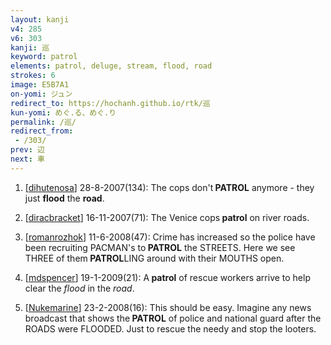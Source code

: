 ```yaml
---
layout: kanji
v4: 285
v6: 303
kanji: 巡
keyword: patrol
elements: patrol, deluge, stream, flood, road
strokes: 6
image: E5B7A1
on-yomi: ジュン
redirect_to: https://hochanh.github.io/rtk/巡
kun-yomi: めぐ.る、めぐ.り
permalink: /巡/
redirect_from:
 - /303/
prev: 辺
next: 車
---
```


1) [<a href="http://kanji.koohii.com/profile/dihutenosa">dihutenosa</a>] 28-8-2007(134): The cops don&#039;t<strong> PATROL</strong> anymore - they just <strong>flood</strong> the <strong>road</strong>.

2) [<a href="http://kanji.koohii.com/profile/diracbracket">diracbracket</a>] 16-11-2007(71): The Venice cops<strong> patrol</strong> on river roads.

3) [<a href="http://kanji.koohii.com/profile/romanrozhok">romanrozhok</a>] 11-6-2008(47): Crime has increased so the police have been recruiting PACMAN&#039;s to<strong> PATROL</strong> the STREETS. Here we see THREE of them<strong> PATROL</strong>LING around with their MOUTHS open.

4) [<a href="http://kanji.koohii.com/profile/mdspencer">mdspencer</a>] 19-1-2009(21): A<strong> patrol</strong> of rescue workers arrive to help clear the <em>flood</em> in the <em>road</em>.

5) [<a href="http://kanji.koohii.com/profile/Nukemarine">Nukemarine</a>] 23-2-2008(16): This should be easy. Imagine any news broadcast that shows the<strong> PATROL</strong> of police and national guard after the ROADS were FLOODED. Just to rescue the needy and stop the looters.


